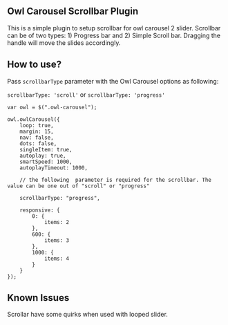 ## Owl Carousel Scrollbar Plugin

This is a simple plugin to setup scrollbar for owl carousel 2 slider. Scrollbar can be of two types: 1) Progress bar and 2) Simple Scroll bar. Dragging the handle will move the slides accordingly.

## How to use?

Pass `scrollbarType` parameter with the Owl Carousel options as following:

`scrollbarType: 'scroll'` or `scrollbarType: 'progress'`

```
var owl = $(".owl-carousel");

owl.owlCarousel({
	loop: true,
	margin: 15,
	nav: false,
	dots: false,
	singleItem: true,
	autoplay: true,
	smartSpeed: 1000,
	autoplayTimeout: 1000,

    // the following  parameter is required for the scrollbar. The value can be one out of "scroll" or "progress"

	scrollbarType: "progress",

	responsive: {
		0: {
			items: 2
		},
		600: {
			items: 3
		},
		1000: {
			items: 4
		}
	}
});
```


## Known Issues

Scrollar have some quirks when used with looped slider.